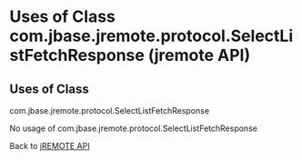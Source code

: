 # Uses of Class com.jbase.jremote.protocol.SelectListFetchResponse (jremote API)

<PageHeader />

## Uses of Class
com.jbase.jremote.protocol.SelectListFetchResponse

No usage of com.jbase.jremote.protocol.SelectListFetchResponse

Back to [jREMOTE API](com_jbase_jremote_package-summary)


